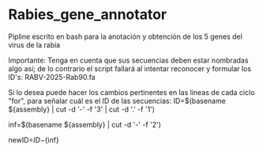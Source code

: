 # Rabies_gene_annotator
Pipline escrito en bash para la anotación y obtención de los 5 genes del virus de la rabia

Importante:
Tenga en cuenta que sus secuencias deben estar nombradas algo así; de lo contrario el script fallará al intentar reconocer y formular los ID's: RABV-2025-Rab90.fa

Si lo desea puede hacer los cambios pertinentes en las lineas de cada ciclo "for", para señalar cuál es el ID de las secuencias: 
ID=$(basename ${assembly} | cut -d '-' -f '3' | cut -d '.' -f '1')

inf=$(basename ${assembly} | cut -d '-' -f '2') 

newID=${ID}-${inf}
